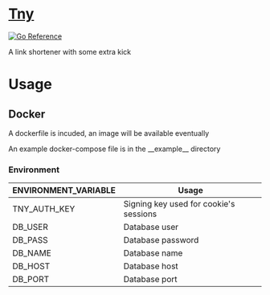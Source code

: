 # [Tny](https://tny.ie)

[![Go Reference](https://pkg.go.dev/badge/github.com/tnyie/tny-api.svg)](https://pkg.go.dev/github.com/tnyie/tny-api)

A link shortener with some extra kick

# Usage

## Docker

A dockerfile is incuded, an image will be available eventually

An example docker-compose file is in the \_\_example\_\_ directory

### Environment

| ENVIRONMENT_VARIABLE | Usage                                  |
|----------------------|----------------------------------------|
| TNY_AUTH_KEY         | Signing key used for cookie's sessions |
| DB_USER              | Database user                          |
| DB_PASS              | Database password                      |
| DB_NAME              | Database name                          |
| DB_HOST              | Database host                          |
| DB_PORT              | Database port                          |
